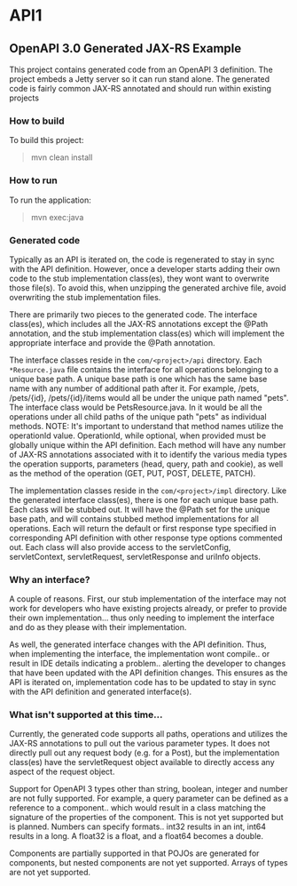 # API1

## OpenAPI 3.0 Generated JAX-RS Example

This project contains generated code from an OpenAPI 3 definition. The project embeds a Jetty server so it can run stand alone. The generated code is fairly common JAX-RS annotated and should run within existing projects

### How to build

To build this project:

> mvn clean install

### How to run

To run the application:

> mvn exec:java

### Generated code

Typically as an API is iterated on, the code is regenerated to stay in sync with the API definition. However, once a developer starts adding their own code to the stub implementation class(es), they wont want to overwrite those file(s). To avoid this, when unzipping the generated archive file, avoid overwriting the stub implementation files.

There are primarily two pieces to the generated code. The interface class(es), which includes all the JAX-RS annotations except the @Path annotation, and the stub implementation class(es) which will implement the appropriate interface and provide the @Path annotation.

The interface classes reside in the `com/<project>/api` directory. Each `*Resource.java` file contains the interface for all operations belonging to a unique base path. A unique base path is one which has the same base name with any number of additional path after it. For example, /pets, /pets/{id}, /pets/{id}/items would all be under the unique path named "pets". The interface class would be PetsResource.java. In it would be all the operations under all child paths of the unique path "pets" as individual methods. NOTE: It's important to understand that method names utilize the operationId value. OperationId, while optional, when provided must be globally unique within the API definition. Each method will have any number of JAX-RS annotations associated with it to identify the various media types the operation supports, parameters (head, query, path and cookie), as well as the method of the operation (GET, PUT, POST, DELETE, PATCH).

The implementation classes reside in the `com/<project>/impl` directory. Like the generated interface class(es), there is one for each unique base path. Each class will be stubbed out. It will have the @Path set for the unique base path, and will contains stubbed method implementations for all operations. Each will return the default or first response type specified in corresponding API definition with other response type options commented out. Each class will also provide access to the servletConfig, servletContext, servletRequest, servletResponse and uriInfo objects.

### Why an interface?

A couple of reasons. First, our stub implementation of the interface may not work for developers who have existing projects already, or prefer to provide their own implementation... thus only needing to implement the interface and do as they please with their implementation.

As well, the generated interface changes with the API definition. Thus, when implementing the interface, the implementation wont compile.. or result in IDE details indicating a problem.. alerting the developer to changes that have been updated with the API definition changes. This ensures as the API is iterated on, implementation code has to be updated to stay in sync with the API definition and generated interface(s).

### What isn't supported at this time...

Currently, the generated code supports all paths, operations and utilizes the JAX-RS annotations to pull out the various parameter types. It does not directly pull out any request body (e.g. for a Post), but the implementation class(es) have the servletRequest object available to directly access any aspect of the request object.

Support for OpenAPI 3 types other than string, boolean, integer and number are not fully supported. For example, a query parameter can be defined as a reference to a component.. which would result in a class matching the signature of the properties of the component. This is not yet supported but is planned. Numbers can specify formats.. int32 results in an int, int64 results in a long. A float32 is a float, and a float64 becomes a double.

Components are partially supported in that POJOs are generated for components, but nested components are not yet supported. Arrays of types are not yet supported.




